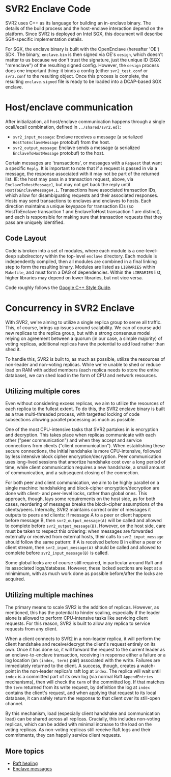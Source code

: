 # SVR2 Enclave Code

SVR2 uses C++ as its language for building an in-enclave binary. The details
of the build process and the host-enclave interaction depend on the platform.
Since SVR2 is deployed on Intel SGX, this document will describe SGX-specific
implementation details. 

For SGX, the enclave binary is built with the OpenEnclave (hereafter 'OE') 
SDK.  The binary, `enclave.bin` is then signed via OE's `oesign`, which 
doesn't matter to us because we don't trust the signature,
just the unique ID (SGX "mrenclave") of the resulting signed config.  However,
the `oesign` process does one important thing:  it binds a config (either
`svr2_test.conf` or `svr2.conf` to the resulting object.  Once this process
is complete, the resulting `enclave.signed` file is ready to be loaded into a
DCAP-based SGX enclave.

# Host/enclave communication

After initialization, all host/enclave communication happens through a single 
ocall/ecall combination, defined in `../shared/svr2.edl`:

- `svr2_input_message`:  Enclave receives a message (a serialized
  `HostToEnclaveMessage` protobuf) from the host.
- `svr2_output_message`:  Enclave sends a message (a serialized
  `EnclaveToHostMessage` protobuf) to the host.

Certain messages are 'transactions', or messages with a `Request` that want
a specific `Reply`.  It is important to note that if a request is
passed in via a message, the response associated with it may not be part of
the returned list.  IE: the host may pass in a transaction request, above,
via `EnclaveToHostMessage1`, but may not get back the reply until
`HostToEnclaveMessage4.1`.  Transactions have associated transaction IDs,
which allow for disambiguating requests and their associated responses.
Hosts may send transactions to enclaves and enclaves to hosts.  Each direction
maintains a unique keyspace for transaction IDs (so HostToEnclave transaction 1
and EnclaveToHost transaction 1 are distinct), and each is responsible for
making sure that transaction requests that they pass are uniquely identified.

## Code Layout

Code is broken into a set of modules, where each module is a one-level-deep
subdirectory within the top-level `enclave` directory.  Each module is
independently compiled, then all modules are combined in a final linking step
to form the resulting binary.  Modules are listed as `LIBRARIES` within
`Makefile`, and must form a DAG of dependencies.  Within the `LIBRARIES` list,
higher libraries may depend on lower libraries, but not vice versa.

Code roughly follows the [Google C++ Style Guide](https://google.github.io/styleguide/cppguide.html).

# Concurrency in SVR2 Enclave

With SVR2, we're aiming to utilize a single replica group to serve all traffic.
This, of course, brings up issues around scalability.  We can of course add
new replicas to the replica group, but with a strong consensus model relying
on agreement between a quorum (in our case, a simple majority) of voting
replicas, additional replicas have the potential to add load rather than shed
it.

To handle this, SVR2 is built to, as much as possible, utilize the resources
of non-leader and non-voting replicas.  While we're unable to shed or reduce
load on RAM with added members (each replica needs to store the entire
database), we can shed load in the form of CPU and network resources.

## Utilizing multiple cores

Even without considering excess replicas, we aim to utilize the resources
of each replica to the fullest extent.  To do this, the SVR2 enclave binary
is built as a true multi-threaded process, with targetted locking of code
subsections allowing parallel processing as much as possible.

One of the most CPU-intensive tasks that SVR2 partakes in is encryption
and decryption.  This takes place when replicas communicate with each
other ("peer communication") and when they accept and service connections
from clients ("client communication").  When establishing these secure
connections, the initial handshake is more CPU-intensive, followed
by less intensive block cipher encryption/decryption.  Peer communication
uses long-lived sessions that amortize handshake cost over a long period
of time, while client communication requires a new handshake, a small
amount of communication, and a subsequent closing of the connection.

For both peer and client communication, we aim to be highly parallel on
a single machine:  handshaking and block-cipher encryption/decryption
are done with client- and peer-level locks, rather than global ones.
This approach, though, lays some requirements on the host side, as
for both cases, reordering of messages breaks the block-cipher
assumptions of the clients/peers.  Internally, SVR2 maintains correct
order of messages it outputs to peers and clients:  if message A
to a peer or client happens before message B, then `svr2_output_message(A)`
will be called and allowed to complete before `svr2_output_message(B)`.
However, on the host side, care must be taken to respect this
ordering: when messages are forwarded externally or received from external
hosts, their calls to `svr2_input_message` should follow the same pattern:
if A is received before B in either a peer or client stream, then
`svr2_input_message(A)` should be called and allowed to complete before
`svr2_input_message(B)` is called.

Some global locks are of course still required, in particular around Raft
and its associated logs/database.  However, these locked sections are kept
at a minimimum, with as much work done as possible before/after the locks
are acquired.

## Utilizing multiple machines

The primary means to scale SVR2 is the addition of replicas.  However,
as mentioned, this has the potential to hinder scaling, especially if
the leader alone is allowed to perform CPU-intensive tasks like servicing
client requests.  For this reason, SVR2 is built to allow any replica to
service requests from any client.

When a client connects to SVR2 in a non-leader replica, it will perform
the client handshake and receive/decrypt the client's request entirely
on its own.  Once it has done so, it will forward the request to the current
leader as an enclave-to-enclave transaction, receiving in response either
a failure or a log location (an `(index, term)` pair) associated with the
write.  Failures are immediately returned to the client.  A success, though,
creates a watch-point in the non-leader replica's raft log at `index`.
The replica will wait until `index` is a committed part of its own log (via
normal Raft `AppendEntries` mechanisms), then will check the `term` of the
committed log.  If that matches the `term` returned from its write request,
by definition the log at `index` contains the client's request, and when
applying that request to its local database, it can safely return the
response to that client over its still-open channel.

By this mechanism, load (especially client handshake and communication
load) can be shared across all replicas.  Crucially, this includes
non-voting replicas, which can be added with minimal increase to the
load on the voting replicas.  As non-voting replicas still receive
Raft logs and their commitments, they can happily service client
requests.

## More topics
-  [Raft healing](../docs/Healing.md)
-  [Enclave messages](../docs/Messages.md)
